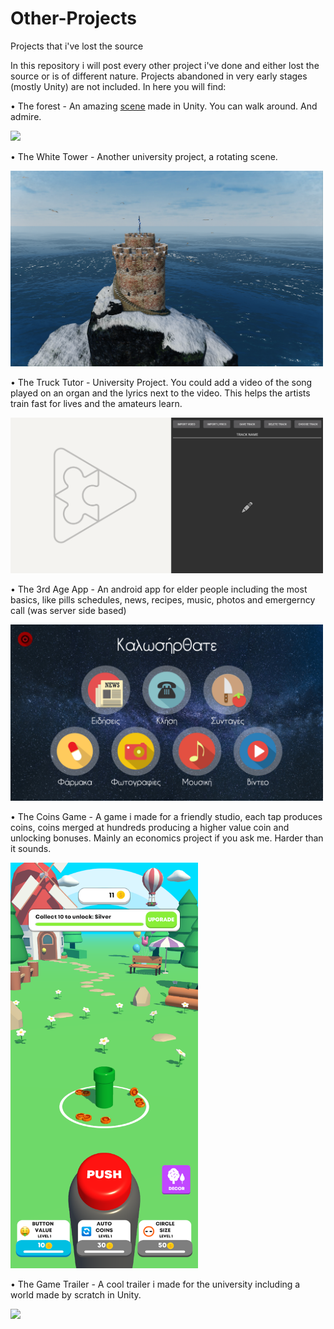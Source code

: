 # Other-Projects
Projects that i've lost the source

In this repository i will post every other project i've done and either lost the source or is of different nature. Projects abandoned in very early stages (mostly Unity) are not included. In here you will find:

• The forest - An amazing [scene](https://github.com/Mistral-Designs/Other-Projects/blob/master/forest.rar) made in Unity. You can walk around. And admire.

<img src="https://github.com/Mistral-Designs/Other-Projects/blob/master/forest.png" width="500">

• The White Tower - Another university project, a rotating scene.

<img src="https://github.com/Mistral-Designs/Other-Projects/blob/master/tower.png" width="500">

• The Truck Tutor - University Project. You could add a video of the song played on an organ and the lyrics next to the video. This helps the artists train fast for lives and the amateurs learn.

<img src="https://github.com/Mistral-Designs/Other-Projects/blob/master/tt.png" width="500">

• The 3rd Age App - An android app for elder people including the most basics, like pills schedules, news, recipes, music, photos and emergerncy call (was server side based)

<img src="https://github.com/Mistral-Designs/Other-Projects/blob/master/kapi.png" width="500">

• The Coins Game - A game i made for a friendly studio, each tap produces coins, coins merged at hundreds producing a higher value coin and unlocking bonuses. Mainly an economics project if you ask me. Harder than it sounds.

<img src="https://github.com/Mistral-Designs/Other-Projects/blob/master/coins.png" width="300">

• The Game Trailer - A cool trailer i made for the university including a world made by scratch in Unity.

<img src="https://github.com/Mistral-Designs/Other-Projects/blob/master/trailer.gif" width="500">
